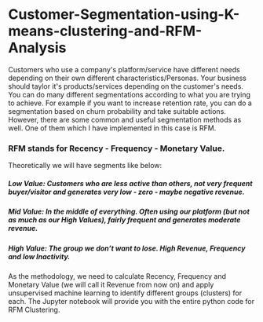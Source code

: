 # Customer-Segmentation-using-K-means-clustering-and-RFM-Analysis

Customers who use a company's platform/service have different needs depending on their own different characteristics/Personas. Your business should taylor it's products/services depending on the customer's needs. You can do many different segmentations according to what you are trying to achieve. For example if you want to increase retention rate, you can do a segmentation based on churn probability and take suitable actions. However, there are some common and useful segmentation methods as well. One of them which I have implemented in this case is  RFM.

### RFM stands for Recency - Frequency - Monetary Value. 

Theoretically we will have segments like below:

##### Low Value: Customers who are less active than others, not very frequent buyer/visitor and generates very low - zero - maybe negative revenue.
##### Mid Value: In the middle of everything. Often using our platform (but not as much as our High Values), fairly frequent and generates moderate revenue.
##### High Value: The group we don’t want to lose. High Revenue, Frequency and low Inactivity.

As the methodology, we need to calculate Recency, Frequency and Monetary Value (we will call it Revenue from now on) and apply unsupervised machine learning to identify different groups (clusters) for each. The Jupyter notebook will provide you with the entire python code for RFM Clustering.
